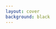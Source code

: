 ```yaml
---
layout: cover
background: black
---
```


<VideoBackground src="/king-applying-a-seal-2.mp4" />

<!--
Let's learn from the past – and apply it to the present!
-->